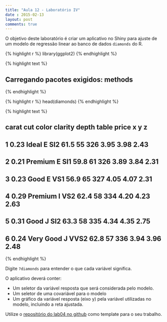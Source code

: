 ```yaml
---
title: "Aula 12 - Laboratório IV"
date : 2015-02-13
layout: post
comments: true
---
```


O objetivo deste laboratório é criar um aplicativo no Shiny para ajuste de um 
modelo de regressão linear ao banco de dados `diamonds` do R.


{% highlight r %}
library(ggplot2)
{% endhighlight %}



{% highlight text %}
## Carregando pacotes exigidos: methods
{% endhighlight %}



{% highlight r %}
head(diamonds)
{% endhighlight %}



{% highlight text %}
##   carat       cut color clarity depth table price    x    y    z
## 1  0.23     Ideal     E     SI2  61.5    55   326 3.95 3.98 2.43
## 2  0.21   Premium     E     SI1  59.8    61   326 3.89 3.84 2.31
## 3  0.23      Good     E     VS1  56.9    65   327 4.05 4.07 2.31
## 4  0.29   Premium     I     VS2  62.4    58   334 4.20 4.23 2.63
## 5  0.31      Good     J     SI2  63.3    58   335 4.34 4.35 2.75
## 6  0.24 Very Good     J    VVS2  62.8    57   336 3.94 3.96 2.48
{% endhighlight %}

Digite `?diamonds` para entender o que cada variável significa.

O aplicativo deverá conter:

* Um seletor da variável resposta que será considerada pelo modelo.
* Um seletor de uma covariável para o modelo
* Um gráfico da variável resposta (eixo y) pela variável utilizadas no modelo,
incluindo a reta ajustada.

Utilize o [repositório do lab04 no github](https://github.com/curso-r/lab04) como template para o seu trabalho. 


